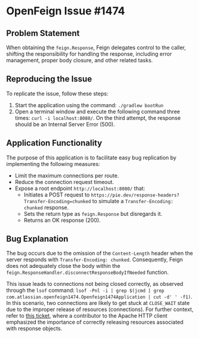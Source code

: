 # OpenFeign Issue #1474

## Problem Statement

When obtaining the `feign.Response`, Feign delegates control to the caller, shifting the responsibility for handling the response, including error management, proper body closure, and other related tasks.

## Reproducing the Issue

To replicate the issue, follow these steps:

1. Start the application using the command: `./gradlew bootRun`
2. Open a terminal window and execute the following command three times: `curl -i localhost:8080/`. On the third attempt, the response should be an Internal Server Error (500).

## Application Functionality

The purpose of this application is to facilitate easy bug replication by implementing the following measures:

- Limit the maximum connections per route.
- Reduce the connection request timeout.
- Expose a root endpoint `http://localhost:8080/` that:
  - Initiates a POST request to `https://pie.dev/response-headers?Transfer-Encoding=chunked` to simulate a `Transfer-Encoding: chunked` response.
  - Sets the return type as `feign.Response` but disregards it.
  - Returns an OK response (200).

## Bug Explanation

The bug occurs due to the omission of the `Content-Length` header when the server responds with `Transfer-Encoding: chunked`. Consequently, Feign does not adequately close the body within the `feign.ResponseHandler.disconnectResponseBodyIfNeeded` function.

This issue leads to connections not being closed correctly, as observed through the `lsof` command: `lsof -Pnl -i | grep $(jcmd | grep com.atlassian.openfeign1474.Openfeign1474Application | cut -d' ' -f1)`. In this scenario, two connections are likely to get stuck at `CLOSE_WAIT` state due to the improper release of resources (connections). For further context, refer to [this ticket](https://issues.apache.org/jira/browse/HTTPCLIENT-1918), where a contributor to the Apache HTTP client emphasized the importance of correctly releasing resources associated with response objects.
